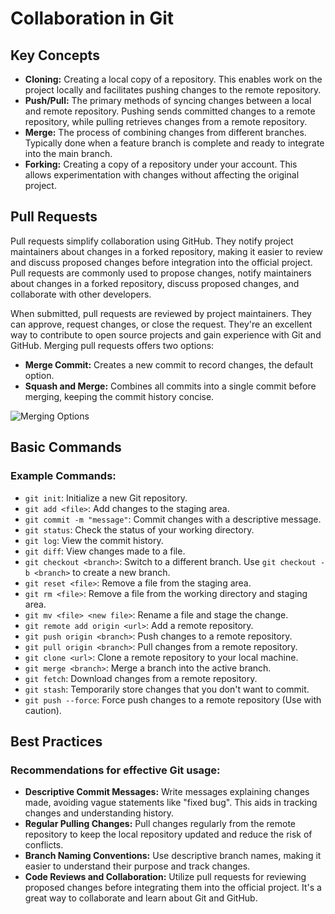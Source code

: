 # Collaboration in Git

## Key Concepts

- **Cloning:** Creating a local copy of a repository. This enables work on the project locally and facilitates pushing changes to the remote repository.
- **Push/Pull:** The primary methods of syncing changes between a local and remote repository. Pushing sends committed changes to a remote repository, while pulling retrieves changes from a remote repository.
- **Merge:** The process of combining changes from different branches. Typically done when a feature branch is complete and ready to integrate into the main branch.
- **Forking:** Creating a copy of a repository under your account. This allows experimentation with changes without affecting the original project.

## Pull Requests

Pull requests simplify collaboration using GitHub. They notify project maintainers about changes in a forked repository, making it easier to review and discuss proposed changes before integration into the official project. Pull requests are commonly used to propose changes, notify maintainers about changes in a forked repository, discuss proposed changes, and collaborate with other developers. 

When submitted, pull requests are reviewed by project maintainers. They can approve, request changes, or close the request. They're an excellent way to contribute to open source projects and gain experience with Git and GitHub. Merging pull requests offers two options:

- **Merge Commit:** Creates a new commit to record changes, the default option.
- **Squash and Merge:** Combines all commits into a single commit before merging, keeping the commit history concise.

![Merging Options](https://i.stack.imgur.com/hUtiB.png)

## Basic Commands

### Example Commands:

- `git init`: Initialize a new Git repository.
- `git add <file>`: Add changes to the staging area.
- `git commit -m "message"`: Commit changes with a descriptive message.
- `git status`: Check the status of your working directory.
- `git log`: View the commit history.
- `git diff`: View changes made to a file.
- `git checkout <branch>`: Switch to a different branch. Use `git checkout -b <branch>` to create a new branch.
- `git reset <file>`: Remove a file from the staging area.
- `git rm <file>`: Remove a file from the working directory and staging area.
- `git mv <file> <new file>`: Rename a file and stage the change.
- `git remote add origin <url>`: Add a remote repository.
- `git push origin <branch>`: Push changes to a remote repository.
- `git pull origin <branch>`: Pull changes from a remote repository.
- `git clone <url>`: Clone a remote repository to your local machine.
- `git merge <branch>`: Merge a branch into the active branch.
- `git fetch`: Download changes from a remote repository.
- `git stash`: Temporarily store changes that you don't want to commit.
- `git push --force`: Force push changes to a remote repository (Use with caution).

## Best Practices

### Recommendations for effective Git usage:

- **Descriptive Commit Messages:** Write messages explaining changes made, avoiding vague statements like "fixed bug". This aids in tracking changes and understanding history.
- **Regular Pulling Changes:** Pull changes regularly from the remote repository to keep the local repository updated and reduce the risk of conflicts.
- **Branch Naming Conventions:** Use descriptive branch names, making it easier to understand their purpose and track changes.
- **Code Reviews and Collaboration:** Utilize pull requests for reviewing proposed changes before integrating them into the official project. It's a great way to collaborate and learn about Git and GitHub.
